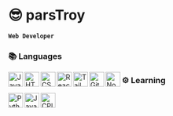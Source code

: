# 😎 parsTroy

**`Web Developer`**

### 📚 Languages

<img align="left" alt="JavaScript" width="30px" style="padding-right:1-px" src="https://cdn.jsdelivr.net/gh/devicons/devicon/icons/javascript/javascript-original.svg">
<img align="left" alt="HTML" width="30px" style="padding-right:1-px" src="https://cdn.jsdelivr.net/gh/devicons/devicon/icons/html5/html5-original.svg">
<img align="left" alt="CSS" width="30px" style="padding-right:1-px" src="https://cdn.jsdelivr.net/gh/devicons/devicon/icons/css3/css3-original.svg">
<img align="left" alt="React" width="30px" style="padding-right:1-px" src="https://cdn.jsdelivr.net/gh/devicons/devicon/icons/react/react-original.svg">
<img align="left" alt="Tailwind CSS" width="30px" style="padding-right:1-px" src="https://cdn.jsdelivr.net/gh/devicons/devicon/icons/tailwindcss/tailwindcss-plain.svg">
<img align="left" alt="Github" width="30px" style="padding-right:1-px" src="https://cdn.jsdelivr.net/gh/devicons/devicon/icons/github/github-original.svg">
<img align="left" alt="NodeJs" width="30px" style="padding-right:1-px" src="https://cdn.jsdelivr.net/gh/devicons/devicon/icons/nodejs/nodejs-original.svg">

### ⚙️ Learning

<img align="left" alt="Python" width="30px" style="padding-right:1-px" src="https://cdn.jsdelivr.net/gh/devicons/devicon/icons/python/python-original.svg">
<img align="left" alt="Java" width="30px" style="padding-right:1-px" src="https://cdn.jsdelivr.net/gh/devicons/devicon/icons/java/java-original.svg">
<img align="left" alt="CPlusPlus" width="30px" style="padding-right:1-px" src="https://cdn.jsdelivr.net/gh/devicons/devicon/icons/cplusplus/cplusplus-original.svg">
<!--
**parsTroy/parsTroy** is a ✨ _special_ ✨ repository because its `README.md` (this file) appears on your GitHub profile.

Here are some ideas to get you started:

- 🔭 I’m currently working on ...
- 🌱 I’m currently learning ...
- 👯 I’m looking to collaborate on ...
- 🤔 I’m looking for help with ...
- 💬 Ask me about ...
- 📫 How to reach me: ...
- 😄 Pronouns: ...
- ⚡ Fun fact: ...
-->

